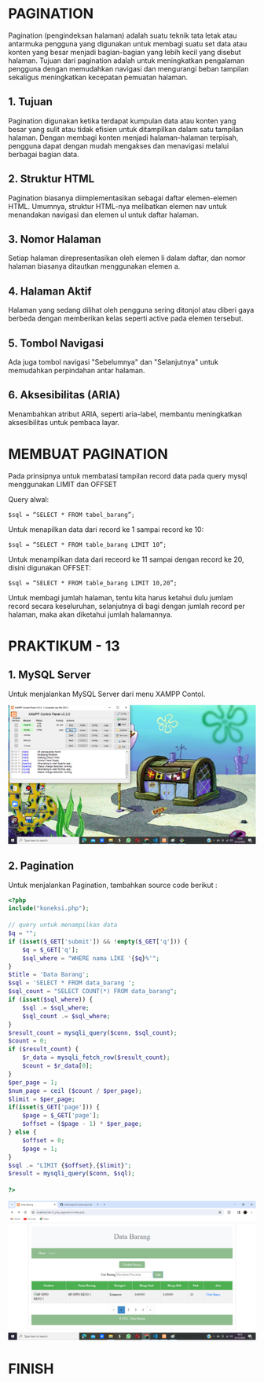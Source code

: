 # PAGINATION

Pagination (pengindeksan halaman) adalah suatu teknik tata letak atau antarmuka pengguna yang digunakan untuk membagi suatu set data atau konten yang besar menjadi bagian-bagian yang lebih kecil yang disebut halaman. Tujuan dari pagination adalah untuk meningkatkan pengalaman pengguna dengan memudahkan navigasi dan mengurangi beban tampilan sekaligus meningkatkan kecepatan pemuatan halaman.

## 1. Tujuan
Pagination digunakan ketika terdapat kumpulan data atau konten yang besar yang sulit atau tidak efisien untuk ditampilkan dalam satu tampilan halaman. Dengan membagi konten menjadi halaman-halaman terpisah, pengguna dapat dengan mudah mengakses dan menavigasi melalui berbagai bagian data.

## 2. Struktur HTML
Pagination biasanya diimplementasikan sebagai daftar elemen-elemen HTML. Umumnya, struktur HTML-nya melibatkan elemen nav untuk menandakan navigasi dan elemen ul untuk daftar halaman.

## 3. Nomor Halaman
Setiap halaman direpresentasikan oleh elemen li dalam daftar, dan nomor halaman biasanya ditautkan menggunakan elemen a.

## 4. Halaman Aktif
Halaman yang sedang dilihat oleh pengguna sering ditonjol atau diberi gaya berbeda dengan memberikan kelas seperti active pada elemen tersebut.

## 5. Tombol Navigasi
Ada juga tombol navigasi "Sebelumnya" dan "Selanjutnya" untuk memudahkan perpindahan antar halaman.

## 6. Aksesibilitas (ARIA)
Menambahkan atribut ARIA, seperti aria-label, membantu meningkatkan aksesibilitas untuk pembaca layar.

# MEMBUAT PAGINATION

Pada prinsipnya untuk membatasi tampilan record data pada query mysql menggunakan LIMIT dan OFFSET

Query alwal:
```
$sql = “SELECT * FROM tabel_barang”;
```

Untuk menapilkan data dari record ke 1 sampai record ke 10:
```
$sql = “SELECT * FROM table_barang LIMIT 10”;
```

Untuk menampilkan data dari receord ke 11 sampai dengan record ke 20, disini digunakan OFFSET:
```
$sql = “SELECT * FROM table_barang LIMIT 10,20”;
```

Untuk membagi jumlah halaman, tentu kita harus ketahui dulu jumlam record secara keseluruhan, selanjutnya di bagi dengan jumlah record per halaman, maka akan diketahui jumlah halamannya.

# PRAKTIKUM - 13

## 1. MySQL Server

Untuk menjalankan MySQL Server dari menu XAMPP Contol.

![img](screenshot/tampilan_xampp.png)

## 2. Pagination

Untuk menjalankan Pagination, tambahkan source code berikut :

```PHP
<?php
include("koneksi.php");

// query untuk menampilkan data
$q = "";
if (isset($_GET['submit']) && !empty($_GET['q'])) {
    $q = $_GET['q'];
    $sql_where = "WHERE nama LIKE '{$q}%'"; 
}
$title = 'Data Barang';
$sql = 'SELECT * FROM data_barang ';
$sql_count = "SELECT COUNT(*) FROM data_barang";
if (isset($sql_where)) {
    $sql .= $sql_where;
    $sql_count .= $sql_where;
}
$result_count = mysqli_query($conn, $sql_count);
$count = 0;
if ($result_count) {
    $r_data = mysqli_fetch_row($result_count);
    $count = $r_data[0];
}
$per_page = 1;
$num_page = ceil ($count / $per_page);
$limit = $per_page;
if(isset($_GET['page'])) {
    $page = $_GET['page'];
    $offset = ($page - 1) * $per_page;
} else {
    $offset = 0;
    $page = 1;
}
$sql .= "LIMIT {$offset},{$limit}";
$result = mysqli_query($conn, $sql);

?>
```

![img](screenshot/tampilan_index.png)

# FINISH
